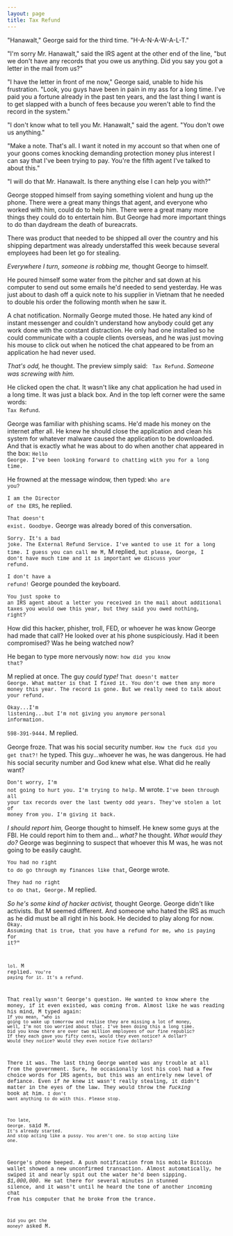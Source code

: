 ```yaml
---
layout: page
title: Tax Refund
---
```


"Hanawalt," George said for the third time. "H-A-N-A-W-A-L-T."

"I'm sorry Mr. Hanawalt," said the IRS agent at the other end of the line, "but we don't have any
records that you owe us anything. Did you say you got a letter in the mail from us?"

"I have the letter in front of me now," George said, unable to hide his frustration. "Look,
you guys have been in pain in my ass for a long time. I've paid you a fortune already in the past ten years,
and the last thing I want is to get slapped with a bunch of fees because
*you* weren't able to find the record in the system."

"I don't know what to tell you Mr. Hanawalt," said the agent. "You don't owe us anything."

"Make a note. That's all. I want it noted in my account so that when one of your goons comes knocking
demanding protection money plus interest I can say that I've been trying to pay. You're the fifth agent I've
talked to about this."

"I will do that Mr. Hanawalt. Is there anything else I can help you with?"

George stopped himself from saying something violent and hung up the phone.
There were a great many things that agent, and everyone who worked with him, could do
to help him. There were a great many more things they could do to entertain him.
But George had more important things to do than daydream the death of bureacrats. 

There was product that needed to be shipped all
over the country and his shipping department was already understaffed this week because several employees
had been let go for stealing.

*Everywhere I turn, someone is robbing me,* thought George to himself.

He poured himself some water from the pitcher and sat down at his computer to send out some emails
he'd needed to send yesterday. He was just about to dash off a quick note to his supplier
in Vietnam that he needed to double his order the following month when he saw it.

A chat notification. Normally George muted those. He hated any kind of instant messenger and couldn't understand
how anybody could get any work done with the constant distraction. He only had one installed so he could communicate with a couple clients overseas, and he was
just moving his mouse to click out when he noticed the chat appeared to be from an application he
had never used. 

*That's odd,* he thought. The preview simply said: <code style="font-family: courier new, monospace;"> Tax Refund</code>. *Someone was screwing with him.*

He clicked open the chat. It wasn't like any chat application he had used in a long time. It was just a black box. And in the top left corner were the same words: <code style="font-family: courier new, monospace;"> Tax Refund</code>. 

George was familiar with phishing scams. He'd made his money on the internet after all. He knew he should close the application and clean his system for whatever malware caused the application to be downloaded. And that is exactly
what he was about to do when another chat appeared in the box: <code style="font-family: courier new, monospace;">Hello George. I've been looking forward to chatting with you for a long time.</code>

He frowned at the message window, then typed: <code style="font-family: courier new, monospace;">Who are you?</code>

<code style="font-family: courier new, monospace;">I am the Director of the ERS</code>, he replied.

<code style="font-family: courier new, monospace;">That doesn't exist. Goodbye.</code> George was already bored of this conversation.

<code style="font-family: courier new, monospace;">Sorry. It's a bad joke. The External Refund Service. I've wanted to use it for a long time. I guess you can call me M,</code> M replied, <code style="font-family: courier new, monospace;">but please, George, I don't have much time and it is important we discuss your refund.</code>

<code style="font-family: courier new, monospace;">I don't have a refund!</code> George pounded the keyboard.

<code style="font-family: courier new, monospace;">You just spoke to an IRS agent about a letter you received in the mail about additional taxes you would owe this year, but they said you owed nothing, right?</code> 

How did this hacker, phisher, troll, FED, or whoever he was know George had made that call? He looked over at his phone suspiciously. Had it been compromised? Was he being watched now? 

He began to type more nervously now: <code style="font-family: courier new, monospace;">how did you know that?</code>

M replied at once. The guy *could type!* <code style="font-family: courier new, monospace;">That doesn't matter George. What matter is that I fixed it. You don't owe them any more money this year. The record is gone. But we really need to talk about your refund.</code>

<code style="font-family: courier new, monospace;">Okay...I'm listening...but I'm not giving you anymore personal information.</code>

<code style="font-family: courier new, monospace;">598-391-9444.</code> M replied.

George froze. That was his social security number. <code style="font-family: courier new, monospace;">How the fuck did you get that?!</code> he typed. This guy...whoever he was, he was dangerous. He had his social security number and God knew what else. What did he really want?

<code style="font-family: courier new, monospace;">Don't worry, I'm not going to hurt you. I'm trying to help.</code> M wrote. <code style="font-family: courier new, monospace;">I've been through all your tax records over the last twenty odd years. They've stolen a lot of money from you. I'm giving it back.</code>

*I should report him,* George thought to himself. He knew some guys at the FBI. He could report him to them and... *what?* he thought. *What would they do?* George was beginning to suspect that whoever this M was, he was not going to be easily caught.

<code style="font-family: courier new, monospace;">You had no right to do go through my finances like that</code>, George wrote.

<code style="font-family: courier new, monospace;">They had no right to do that, George.</code> M replied.

*So he's some kind of hacker activist,* thought George. George didn't like activists. But M seemed different. And someone who hated the IRS as much as he did must be all right in his book. He decided to play along for now. <code style="font-family: courier new, monospace;">Okay. Assuming that is true, that you have a refund for me, who is paying for it?"
  
<code style="font-family: courier new, monospace;">lol.</code> M replied. <code style="font-family: courier new, monospace;">You're paying for it. It's a refund.</code>

That really wasn't George's question. He wanted to know where the money, if it even existed, was coming from. Almost like he was reading his mind, M typed again: <code style="font-family: courier new, monospace;">If you mean, "who is going to wake up tomorrow and realise they are missing a lot of money, well, I'm not too worried about that. I've been doing this a long time. Did you know there are over two million employees of our fine republic? If they each gave you fifty cents, would they even notice? A dollar? Would they notice? Would they even notice five dollars?</code>

There it was. The last thing George wanted was any trouble at all from the government. Sure, he occasionally lost his cool had a few choice words for IRS agents, but this was an entirely new level of defiance. Even if *he* knew it wasn't really stealing, it didn't matter in the eyes of the law. They would throw the *fucking* book at him. <code style="font-family: courier new, monospace;">I don't want anything to do with this. Please stop.</code>

<code style="font-family: courier new, monospace;">Too late, George.</code> said M. <code style="font-family: courier new, monospace;">It's already started. And stop acting like a pussy. You aren't one. So stop acting like one.</code>

George's phone beeped. A push notification from his mobile Bitcoin wallet showed a new unconfirmed transaction. Almost automatically, he swiped it and nearly spit out the water he'd been sipping. *$1,000,000.* He sat there for several minutes in stunned silence, and it wasn't until he heard the tone of another incoming chat from his computer that he broke from the trance.

<code style="font-family: courier new, monospace;">Did you get the money?</code> asked M.

